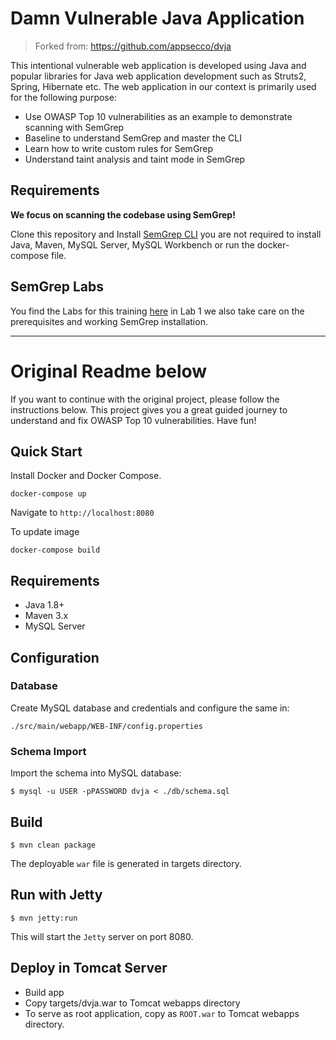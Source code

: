 # Damn Vulnerable Java Application

> Forked from: https://github.com/appsecco/dvja

This intentional vulnerable web application is developed using Java and popular libraries for Java web application
development such as Struts2, Spring, Hibernate etc. The web application in our context is primarily used 
for the following purpose:

* Use OWASP Top 10 vulnerabilities as an example to demonstrate scanning with SemGrep
* Baseline to understand SemGrep and master the CLI
* Learn how to write custom rules for SemGrep
* Understand taint analysis and taint mode in SemGrep

## Requirements

**We focus on scanning the codebase using SemGrep!**

Clone this repository and Install [SemGrep CLI](https://semgrep.dev/docs/getting-started/installation) you 
are not required to install Java, Maven, MySQL Server, MySQL Workbench or run the docker-compose file. 


## SemGrep Labs

You find the Labs for this training [here](https://github.com/Raccoon-gang/recon-dvja-semgrep-lab/wiki) in Lab 1 we also take care on the prerequisites and working SemGrep installation.



---
# Original Readme below
If you want to continue with the original project, please follow the instructions below. This project gives you
a great guided journey to understand and fix OWASP Top 10 vulnerabilities. Have fun! 

## Quick Start

Install Docker and Docker Compose.

```
docker-compose up
```
Navigate to `http://localhost:8080`

To update image

```
docker-compose build
```

## Requirements

* Java 1.8+
* Maven 3.x
* MySQL Server

## Configuration

### Database

Create MySQL database and credentials and configure the same in:

```
./src/main/webapp/WEB-INF/config.properties
```

### Schema Import

Import the schema into MySQL database:

```
$ mysql -u USER -pPASSWORD dvja < ./db/schema.sql
```

## Build

```
$ mvn clean package
```

The deployable `war` file is generated in targets directory.

## Run with Jetty

```
$ mvn jetty:run
```

This will start the `Jetty` server on port 8080.

## Deploy in Tomcat Server

* Build app
* Copy targets/dvja.war to Tomcat webapps directory
* To serve as root application, copy as `ROOT.war` to Tomcat webapps directory.

